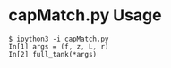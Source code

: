 # capMatch.py Usage

    $ ipython3 -i capMatch.py
    In[1] args = (f, z, L, r)
    In[2] full_tank(*args)
